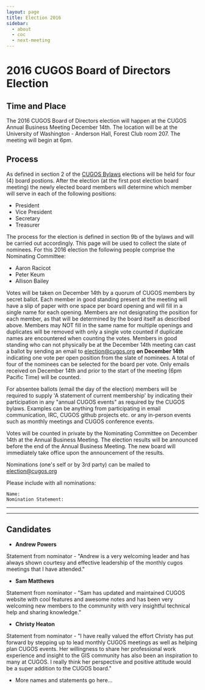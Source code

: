 ```yaml
---
layout: page
title: Election 2016
sidebar:
  - about
  - coc
  - next-meeting
---
```


# 2016 CUGOS Board of Directors Election

## Time and Place

The 2016 CUGOS Board of Directors election will happen at the CUGOS Annual Business Meeting December 14th.  The location will be at the University of Washington - Anderson Hall, Forest Club room 207.  The meeting will begin at 6pm.

## Process

As defined in section 2 of the [CUGOS Bylaws](/about/bylaw/cugos_bylaws_2016.pdf) elections will be held for four (4) board postions.  After the election (at the first post election board meeting) the newly elected board members will determine which member will serve in each of the following positions:

- President
- Vice President
- Secretary
- Treasurer

The process for the election is defined in section 9b of the bylaws and will be carried out accordingly.  This page will be used to collect the slate of nominees.  For this 2016 election the following people comprise the Nominating
Committee:

- Aaron Racicot
- Peter Keum
- Allison Bailey

Votes will be taken on December 14th by a quorum of CUGOS members by secret ballot.  Each member in good standing present at the meeting will have a slip of paper with one space per board opening and will fill in a single name for each opening.  Members are not designating the position for each member, as that will be determined by the board itself as described above. Members may NOT fill in the same name for multiple openings and duplicates will be removed with only a single vote counted if duplicate names are encountered when counting the votes.  Members in good standing who can not physically be at the December 14th meeting can cast a ballot by sending an email to <election@cugos.org> **on December 14th** indicating one vote per open position from the slate of nominees.  A total of four of the nominees can be selected for the board per vote. Only emails received on December 14th and prior to the start of the meeting (6pm Pacific Time) will be counted. 

For absentee ballots (email the day of the election) members will be required to supply 'A statement of current membership' by indicating their participation in any "annual CUGOS events" as required by the CUGOS bylaws.  Examples can be anything from participating in email communication, IRC, CUGOS github projects etc. or any in-person events such as monthly meetings and CUGOS conference events.

Votes will be counted in private by the Nominating Committee on December 14th at the Annual Business Meeting. The election results will be announced before the end of the Annual Business Meeting.  The new board will immediately take office upon the announcement of the results.

Nominations (one's self or by 3rd party) can be mailed to <election@cugos.org>

Please include with all nominations:

    Name:
    Nomination Statement:

------------
------------

## Candidates

- **Andrew Powers**

Statement from nominator - "Andrew is a very welcoming leader and has always shown courtesy and effective leadership of the monthly cugos meetings that I have attended." 

- **Sam Matthews**

Statement from nominator - "Sam has updated and maintained CUGOS website with cool features and awesome notes and has been very welcoming new members to the community with very insightful technical help and sharing knowledge."

- **Christy Heaton**

Statement from nominator - "I have really valued the effort Christy has put forward by stepping up to lead monthly CUGOS meetings as well as helping plan CUGOS events.  Her willingness to share her professional work experience and insight to the GIS community has also been an inspiration to many at CUGOS.  I really think her perspective and positive attitude would be a super addition to the CUGOS board."

- More names and statements go here...

